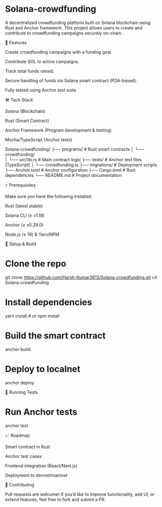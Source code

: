 # Solana-crowdfunding
A decentralized crowdfunding platform built on Solana blockchain using Rust and Anchor framework. This project allows users to create and contribute to crowdfunding campaigns securely on-chain.

🚀 Features

Create crowdfunding campaigns with a funding goal.

Contribute SOL to active campaigns.

Track total funds raised.

Secure handling of funds via Solana smart contract (PDA-based).

Fully tested using Anchor test suite.

🛠️ Tech Stack

Solana (Blockchain)

Rust (Smart Contract)

Anchor Framework (Program development & testing)

Mocha/TypeScript (Anchor tests)


Solana-crowdfunding/
├── programs/             # Rust smart contracts
│   └── crowdfunding/     
│       └── src/lib.rs    # Main contract logic
├── tests/                # Anchor test files (TypeScript)
│   └── crowdfunding.ts
├── migrations/           # Deployment scripts
├── Anchor.toml           # Anchor configuration
├── Cargo.toml            # Rust dependencies
└── README.md             # Project documentation



⚡ Prerequisites

Make sure you have the following installed:

Rust
 (latest stable)

Solana CLI
 (≥ v1.18)

Anchor
 (≥ v0.29.0)

Node.js (≥ 16) & Yarn/NPM

🔧 Setup & Build
# Clone the repo
git clone https://github.com/Harsh-Kumar3813/Solana-crowdfunding.git
cd Solana-crowdfunding

# Install dependencies
yarn install   # or npm install

# Build the smart contract
anchor build

# Deploy to localnet
anchor deploy


🧪 Running Tests
# Run Anchor tests
anchor test

📈 Roadmap

 Smart contract in Rust

 Anchor test cases

 Frontend integration (React/Next.js)

 Deployment to devnet/mainnet

🤝 Contributing

Pull requests are welcome! If you’d like to improve functionality, add UI, or extend features, feel free to fork and submit a PR.

